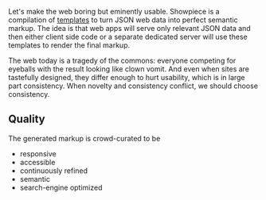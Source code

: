 Let's make the web boring but eminently usable. Showpiece is a
compilation of [templates](https://json-template.googlecode.com/svn/trunk/doc/Introducing-JSON-Template.html)
to turn JSON web data into perfect semantic markup. The idea is that web
apps will serve only relevant JSON data and then either client side code
or a separate dedicated server will use these templates to render the final
markup.

The web today is a tragedy of the commons: everyone competing for
eyeballs with the result looking like clown vomit. And even when sites
are tastefully designed, they differ enough to hurt usability, which is
in large part consistency. When novelty and consistency conflict, we
should choose consistency.

## Quality

The generated markup is crowd-curated to be
* responsive
* accessible
* continuously refined
* semantic
* search-engine optimized
